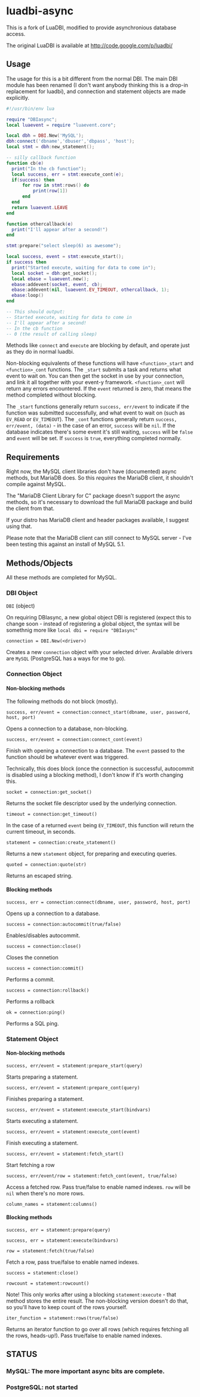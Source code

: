 # luadbi-async

This is a fork of LuaDBI, modified to provide asynchronious database access.

The original LuaDBI is available at http://code.google.com/p/luadbi/

## Usage

The usage for this is a bit different from the normal DBI. The main DBI module has been renamed (I don't want anybody thinking this is a drop-in replacement for luadbi), and connection and statement objects are made explicitly.

```lua
#!/usr/bin/env lua

require "DBIasync";
local luaevent = require "luaevent.core";

local dbh = DBI.New('MySQL');
dbh:connect('dbname','dbuser','dbpass', 'host');
local stmt = dbh:new_statement();

-- silly callback function
function cb(e)
  print("In the cb function");
  local success, err = stmt:execute_cont(e);
  if(success) then
      for row in stmt:rows() do
          print(row[1])
      end
  end
  return luaevent.LEAVE
end

function othercallback(e)
  print("I'll appear after a second!")
end

stmt:prepare("select sleep(6) as awesome");

local success, event = stmt:execute_start();
if success then
  print("Started execute, waiting for data to come in");
  local socket = dbh:get_socket();
  local ebase = luaevent.new();
  ebase:addevent(socket, event, cb);
  ebase:addevent(nil, luaevent.EV_TIMEOUT, othercallback, 1);
  ebase:loop()
end

-- This should output:
-- Started execute, waiting for data to come in
-- I'll appear after a second!
-- In the cb function
-- 0 (the result of calling sleep)
```

Methods like `connect` and `execute` are blocking by default, and operate just as they do in normal luadbi.

Non-blocking equivalents of these functions will have `<function>_start` and `<function>_cont` functions. The `_start` submits a task and returns what event to wait on. You can then get the socket in use by your connection, and link it all together with your event-y framework. `<function>_cont` will return any errors encountered. If the `event` returned is zero, that means the method completed without blocking.

The `_start` functions generally return `success, err/event` to indicate if the function was submitted successfully, and what event to wait on (such as `EV_READ` or `EV_TIMEOUT`). The `_cont` functions generally return `success, err/event, (data)` - in the case of an error, `success` will be `nil`. If the database indicates there's some event it's still waiting, `success` will be `false` and `event` will be set. If `success` is `true`, everything completed normally.

## Requirements

Right now, the MySQL client libraries don't have (documented) async methods, but MariaDB does. So this *requires* the MariaDB client, it shouldn't compile against MySQL.

The "MariaDB Client Library for C" package doesn't support the async methods, so it's necessary to download the full MariaDB package and build the client from that.

If your distro has MariaDB client and header packages available, I suggest using that.

Please note that the MariaDB client can still connect to MySQL server - I've been testing this against an install of MySQL 5.1.

## Methods/Objects

All these methods are completed for MySQL.

### DBI Object

`DBI` (object)

On requiring DBIasync, a new global object DBI is registered (expect this to change soon - instead of registering a global object, the syntax will be somethnig more like `local dbi = require "DBIasync"`

`connection = DBI.New(<driver>)` 

Creates a new `connection` object with your selected driver. Available drivers are `MySQL` (PostgreSQL has a ways for me to go).

### Connection Object

#### Non-blocking methods

The following methods do not block (mostly).

`success, err/event = connection:connect_start(dbname, user, password, host, port)`

Opens a connection to a database, non-blocking.

`success, err/event = connection:connect_cont(event)`

Finish with opening a connection to a database. The `event` passed to the function should be whatever event was triggered.

Technically, this does block (once the connection is successful, autocommit is disabled using a blocking method), I don't know if it's worth changing this.

`socket = connection:get_socket()`

Returns the socket file descriptor used by the underlying connection.

`timeout = connection:get_timeout()`

In the case of a returned `event` being `EV_TIMEOUT`, this function will return the current timeout, in seconds.

`statement = connection:create_statement()`

Returns a new `statement` object, for preparing and executing queries.

`quoted = connection:quote(str)`

Returns an escaped string.

#### Blocking methods

`success, err = connection:connect(dbname, user, password, host, port)`

Opens up a connection to a database.

`success = connection:autocommit(true/false)`

Enables/disables autocommit.

`success = connection:close()`

Closes the connetion

`success = connection:commit()`

Performs a commit.

`success = connection:rollback()`

Performs a rollback

`ok = connection:ping()`

Performs a SQL ping.

### Statement Object

#### Non-blocking methods

`success, err/event = statement:prepare_start(query)`

Starts preparing a statement.

`success, err/event = statement:prepare_cont(query)`

Finishes preparing a statement.

`success, err/event = statement:execute_start(bindvars)`

Starts executing a statement.

`success, err/event = statement:execute_cont(event)`

Finish executing a statement.

`success, err/event = statement:fetch_start()`

Start fetching a row

`success, err/event/row = statement:fetch_cont(event, true/false)`

Access a fetched row. Pass true/false to enable named indexes. `row` will be `nil` when there's no more rows.

`column_names = statement:columns()`

#### Blocking methods

`success, err = statement:prepare(query)`

`success, err = statement:execute(bindvars)`

`row = statement:fetch(true/false)`

Fetch a row, pass true/false to enable named indexes.

`success = statement:close()`

`rowcount = statement:rowcount()`

Note! This only works after using a blocking `statement:execute` - that method stores the entire result. The non-blocking version doesn't do that, so you'll have to keep count of the rows yourself.

`iter_function = statement:rows(true/false)`

Returns an iterator function to go over all rows (which requires fetching all the rows, heads-up!). Pass true/false to enable named indexes.

## STATUS

### MySQL: The more important async bits are complete.
### PostgreSQL: not started
